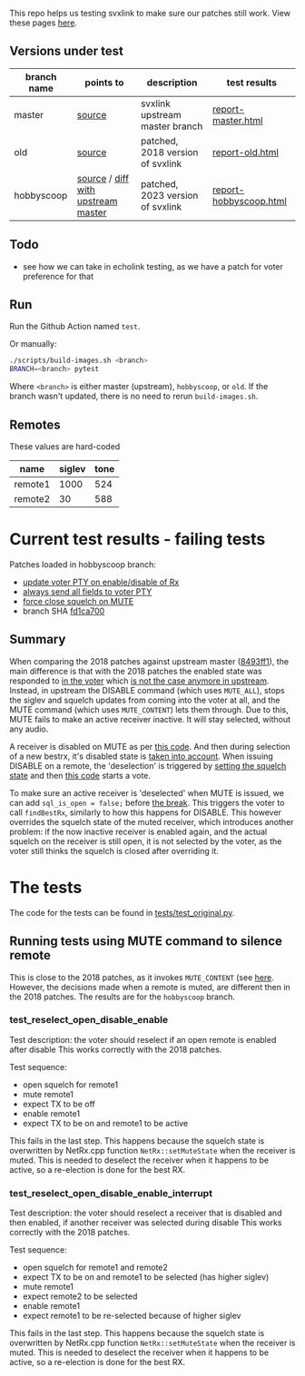 This repo helps us testing svxlink to make sure our patches still work.
View these pages  [here](https://hobbyscoop.github.io/svxlink-testing/).

## Versions under test

| branch name | points to                                                                                                                                                                       | description                                                                                                   | test results                             |
|-------------|---------------------------------------------------------------------------------------------------------------------------------------------------------------------------------|---------------------------------------------------------------------------------------------------------------|------------------------------------------|
| master      | [source](https://github.com/sm0svx/svxlink)                                                                                                                                     | svxlink upstream master branch                                                                                | [report-master.html](report-master.html) |
| old         | [source](https://github.com/hsmade/hobbyscoop)                                                                                                                                  | patched, 2018 version of svxlink                                                                              | [report-old.html](report-old.html)       |
| hobbyscoop  | [source](https://github.com/hobbyscoop/svxlink/tree/hobbyscoop) / [diff with upstream master](https://github.com/sm0svx/svxlink/compare/master...hobbyscoop:svxlink:hobbyscoop) | patched, 2023 version of svxlink | [report-hobbyscoop.html](report-hobbyscoop.html)       |

## Todo
* see how we can take in echolink testing, as we have a patch for voter preference for that

## Run
Run the Github Action named `test`.

Or manually:
```bash
./scripts/build-images.sh <branch>
BRANCH=<branch> pytest
```
Where `<branch>` is either master (upstream), `hobbyscoop`, or `old`.
If the branch wasn't updated, there is no need to rerun `build-images.sh`.

## Remotes
These values are hard-coded

| name    | siglev | tone |
|---------|--------|------|
| remote1 | 1000   | 524  |
| remote2 | 30     | 588  |

# Current test results - failing tests
Patches loaded in hobbyscoop branch:
 * [update voter PTY on enable/disable of Rx](https://github.com/sm0svx/svxlink/commit/624f77f16c9ffa9069bbe0efd869a7dc6db2dab8)
 * [always send all fields to voter PTY](https://github.com/sm0svx/svxlink/commit/fd1ca7004e7b8824eaad2e079003227b0bb07e48)
 * [force close squelch on MUTE](https://github.com/sm0svx/svxlink/commit/2f8a0dbe2e92359eaa53feeb2f0fc855a988ad10)
 * branch SHA [fd1ca700](https://github.com/hobbyscoop/svxlink/commit/fd1ca7004e7b8824eaad2e079003227b0bb07e48)

## Summary
When comparing the 2018 patches against upstream master ([8493ff1](https://github.com/sm0svx/svxlink/commit/8493ff1c66236e1d058306a7105f7303e3285d90)),
the main difference is that with the 2018 patches the enabled state was responded to [in the voter](https://github.com/hsmade/svxlink/blob/master/src/svxlink/trx/Voter.cpp#L809) 
which [is not the case anymore in upstream](https://github.com/sm0svx/svxlink/blob/8493ff1c66236e1d058306a7105f7303e3285d90/src/svxlink/trx/Voter.cpp#L818).
Instead, in upstream the DISABLE command (which uses `MUTE_ALL`), stops the siglev and squelch updates from coming into the voter at all,
and the MUTE command (which uses `MUTE_CONTENT`) lets them through. 
Due to this, MUTE fails to make an active receiver inactive. It will stay selected, without any audio.

A receiver is disabled on MUTE as per [this code](https://github.com/sm0svx/svxlink/blob/master/src/svxlink/trx/Voter.cpp#L1392C5-L1392C17).
And then during selection of a new bestrx, it's disabled state is [taken into account](https://github.com/sm0svx/svxlink/blob/master/src/svxlink/trx/Voter.cpp#L751).
When issuing DISABLE on a remote, the 'deselection' is triggered by [setting the squelch state](https://github.com/sm0svx/svxlink/blob/master/src/svxlink/trx/NetRx.cpp#L256-L262)
and then [this code](https://github.com/sm0svx/svxlink/blob/master/src/svxlink/trx/Voter.cpp#L829) starts a vote.

To make sure an active receiver is 'deselected' when MUTE is issued, we can add `sql_is_open = false;` before [the break](https://github.com/sm0svx/svxlink/blob/8493ff1c66236e1d058306a7105f7303e3285d90/src/svxlink/trx/NetRx.cpp#L253).
This triggers the voter to call `findBestRx`, similarly to how this happens for DISABLE.
This however overrides the squelch state of the muted receiver, which introduces another problem:
if the now inactive receiver is enabled again, and the actual squelch on the receiver is still open, 
it is not selected by the voter, as the voter still thinks the squelch is closed after overriding it.

# The tests
The code for the tests can be found in [tests/test_original.py](tests/test_original.py).

## Running tests using MUTE command to silence remote
This is close to the 2018 patches, as it invokes `MUTE_CONTENT` (see [here]([here](https://github.com/hsmade/svxlink/blame/master/src/svxlink/trx/Voter.cpp#L192)).
However, the decisions made when a remote is muted, are different then in the 2018 patches.
The results are for the `hobbyscoop` branch.

### test_reselect_open_disable_enable
Test description: the voter should reselect if an open remote is enabled after disable
This works correctly with the 2018 patches.

Test sequence:
* open squelch for remote1
* mute remote1
* expect TX to be off
* enable remote1
* expect TX to be on and remote1 to be active

This fails in the last step. This happens because the squelch state is overwritten by NetRx.cpp function `NetRx::setMuteState`
when the receiver is muted. This is needed to deselect the receiver when it happens to be active, so a re-election is done
for the best RX.

### test_reselect_open_disable_enable_interrupt
Test description: the voter should reselect a receiver that is disabled and then enabled, if another receiver was selected during disable
This works correctly with the 2018 patches.

Test sequence:
* open squelch for remote1 and remote2
* expect TX to be on and remote1 to be selected (has higher siglev)
* mute remote1
* expect remote2 to be selected
* enable remote1
* expect remote1 to be re-selected because of higher siglev

This fails in the last step. This happens because the squelch state is overwritten by NetRx.cpp function `NetRx::setMuteState`
when the receiver is muted. This is needed to deselect the receiver when it happens to be active, so a re-election is done
for the best RX.

